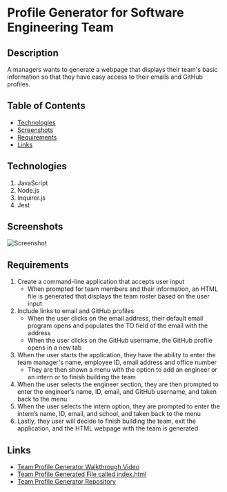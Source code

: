 # Profile Generator for Software Engineering Team

## Description
A managers wants to generate a webpage that displays their team's basic information so that they have easy access to their emails and GitHub profiles.

## Table of Contents
* [Technologies](#technologies)
* [Screenshots](#screenshots)
* [Requirements](#requirements)
* [Links](#links)

## Technologies
1. JavaScript
2. Node.js
3. Inquirer.js
4. Jest

## Screenshots
![Screenshot](./assets/images/Screenshot1.png)

## Requirements
1. Create a command-line application that accepts user input
    * When prompted for team members and their information, an HTML file is generated that displays the team roster based on the user input
2. Include links to email and GitHub profiles
    * When the user clicks on the email address, their default email program opens and populates the TO field of the email with the address
    * When the user clicks on the GitHub username, the GitHub profile opens in a new tab
3. When the user starts the application, they have the ability to enter the team manager's name, employee ID, email address and office number
    * They are then shown a menu with the option to add an engineer or an intern or to finish building the team
4. When the user selects the engineer section, they are then prompted to enter the engineer’s name, ID, email, and GitHub username, and taken back to the menu
5. When the user selects the intern option, they are prompted to enter the intern’s name, ID, email, and school, and taken back to the menu
6. Lastly, they user will decide to finish building the team, exit the application, and the HTML webpage with the team is generated


## Links
* [Team Profile Generator Walkthrough Video]()
* [Team Profile Generated File called index.html]()
* [Team Profile Generator Repository](https://github.com/bspiewak6/readme-gen)
